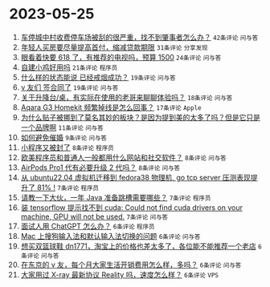# 2023-05-25

1. [车停城中村收费停车场被刮的很严重，找不到肇事者怎么办？](https://www.v2ex.com/t/942734) `42条评论` `问与答`
1. [年轻人买房要尽量提高首付，缩减贷款期限](https://www.v2ex.com/t/942740) `31条评论` `分享发现`
1. [眼看着快要 618 了，有推荐的电视吗，预算 1500](https://www.v2ex.com/t/942741) `24条评论` `问与答`
1. [自建小鸡好用吗](https://www.v2ex.com/t/942748) `21条评论` `程序员`
1. [什么样的状态能说 已经戒烟成功？](https://www.v2ex.com/t/942760) `19条评论` `问与答`
1. [v 友们 签合同了](https://www.v2ex.com/t/942751) `19条评论` `问与答`
1. [关于升降台/桌，有实际在使用的老哥来聊聊体验吗？](https://www.v2ex.com/t/942738) `18条评论` `问与答`
1. [Aqara G3 Homekit 频繁掉线是怎么回事？](https://www.v2ex.com/t/942746) `17条评论` `Apple`
1. [为什么贴子被挪到了莫名其妙的板块？是因为提到美的太多了吗？但是它只是一个品牌啊](https://www.v2ex.com/t/942754) `11条评论` `问与答`
1. [如何避免催婚](https://www.v2ex.com/t/942735) `9条评论` `问与答`
1. [小程序又被封了](https://www.v2ex.com/t/942750) `8条评论` `程序员`
1. [欧美程序员和普通人一般都用什么网站和社交软件？](https://www.v2ex.com/t/942737) `8条评论` `问与答`
1. [AirPods Pro1 代有必要升级 2 代吗？](https://www.v2ex.com/t/942731) `8条评论` `问与答`
1. [从 ubuntu22.04 虚拟机迁移到 fedora38 物理机, go tcp server 压测表现提升了 81% !](https://www.v2ex.com/t/942772) `7条评论` `程序员`
1. [请教一下大伙，一年 Java 准备跳槽需要哪些？](https://www.v2ex.com/t/942767) `7条评论` `程序员`
1. [装 tensorflow 提示找不到 cuda: Could not find cuda drivers on your machine, GPU will not be used.](https://www.v2ex.com/t/942733) `7条评论` `问与答`
1. [面试人用 ChatGPT 怎么办？](https://www.v2ex.com/t/942778) `6条评论` `程序员`
1. [Mac 上搜狗输入法和默认输入法切换的问题](https://www.v2ex.com/t/942763) `6条评论` `问与答`
1. [想买双篮球鞋 dn1771，淘宝上的价格也差太多了，各位能不能推荐一个老店](https://www.v2ex.com/t/942744) `6条评论` `问与答`
1. [在东京的 v 友，每个月大家生活开销费用怎么样，多吗？](https://www.v2ex.com/t/942743) `6条评论` `问与答`
1. [大家用过 X-ray 最新协议 Reality 吗，速度怎么样？](https://www.v2ex.com/t/942739) `6条评论` `VPS`
